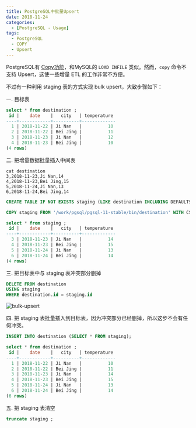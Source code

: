 ```yaml
---
title: PostgreSQL中批量Upsert
date: 2018-11-24
categories: 
  - [PostgreSQL - Usage]
tags: 
  - PostgreSQL
  - COPY
  - Upsert
---
```




PostgreSQL有 [Copy功能](../../22/2018-11-22-import-and-export-CSV-with-COPY/)，和MySQL的 `LOAD INFILE` 类似。然而，`copy` 命令不支持 Upsert，这使一些增量 ETL 的工作非常不方便。

不过有一种利用 staging 表的方式实现 bulk upsert，大致步骤如下：

一. 目标表

```sql
select * from destination ;
 id |    date    |   city   | temperature 
----+------------+----------+-------------
  1 | 2018-11-22 | Ji Nan   |          10
  2 | 2018-11-22 | Bei Jing |          11
  3 | 2018-11-23 | Ji Nan   |          12
  4 | 2018-11-23 | Bei Jing |          10
(4 rows)
```

二. 把增量数据批量插入中间表

```shell
cat destination 
3,2018-11-23,Ji Nan,14
4,2018-11-23,Bei Jing,15
5,2018-11-24,Ji Nan,13
6,2018-11-24,Bei Jing,14
```

```sql
CREATE TABLE IF NOT EXISTS staging (LIKE destination INCLUDING DEFAULTS INCLUDING CONSTRAINTS INCLUDING INDEXES);

COPY staging FROM '/work/pgsql/pgsql-11-stable/bin/destination' WITH CSV;

select * from staging ;
 id |    date    |   city   | temperature 
----+------------+----------+-------------
  3 | 2018-11-23 | Ji Nan   |          14
  4 | 2018-11-23 | Bei Jing |          15
  5 | 2018-11-24 | Ji Nan   |          13
  6 | 2018-11-24 | Bei Jing |          14
(4 rows)
```

三. 把目标表中与 staging 表冲突部分删掉

```sql
DELETE FROM destination
USING staging
WHERE destination.id = staging.id
```

![bulk-upsert](2018-11-23-bulk-upsert\bulk-upsert.jpg)

四. 把 staging 表批量插入到目标表，因为冲突部分已经删掉，所以这步不会有任何冲突。

```sql
INSERT INTO destination (SELECT * FROM staging);

select * from destination ;
 id |    date    |   city   | temperature 
----+------------+----------+-------------
  1 | 2018-11-22 | Ji Nan   |          10
  2 | 2018-11-22 | Bei Jing |          11
  3 | 2018-11-23 | Ji Nan   |          14
  4 | 2018-11-23 | Bei Jing |          15
  5 | 2018-11-24 | Ji Nan   |          13
  6 | 2018-11-24 | Bei Jing |          14
(6 rows)
```

五. 把 staging 表清空

```sql
truncate staging ;
```



